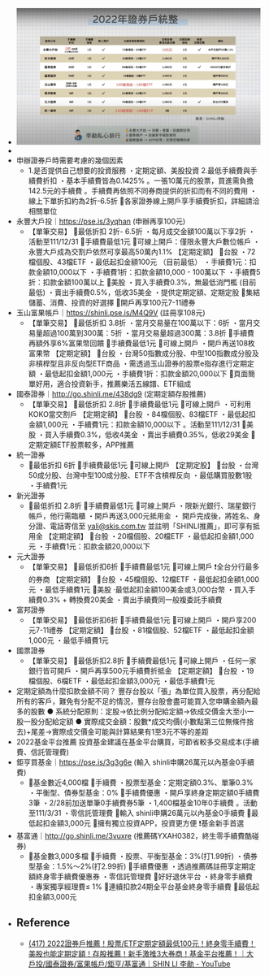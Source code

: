 - ![image.png](../assets/image_1648358422491_0.png)
-
- 申辦證券戶時需要考慮的幾個因素
	- 1.是否提供自己想要的投資服務
	  ・定期定額、美股投資
	  2.最低手續費與手續費折扣
	  ・基本手續費皆為0.1425%
	     。一張10萬元的股票，買進需負擔142.5元的手續費
	     。手續費再依照不同券商提供的折扣而有不同的費用
	  ・線上下單折扣約為2折-6.5折
	  🔺各家證券線上開戶享手續費折扣，詳細請洽相關單位
- 永豐大戶投｜https://pse.is/3yqhan (申辦再享100元)
	- 【單筆交易】
	  📌最低折扣 2折- 6.5折 
	  ・每月成交金額100萬以下享2折
	  ・活動至111/12/31
	  📌手續費最低1元 
	  📌可線上開戶：僅限永豐大戶數位帳戶
	  ・永豐大戶成為交割戶依然可享最高50萬內1.1%
	  【定期定額】
	  📌台股
	  ・72檔個股、43檔ETF
	  ・最低起扣金額100元 （目前最低）
	  ・手續費1元：扣款金額10,000以下
	  ・手續費1折：扣款金額10,000 - 100萬以下
	  ・手續費5折：扣款金額100萬以上
	  📌美股
	  ・買入手續費0.3%，無最低消門檻 (目前最低)
	  ・賣出手續費0.5%，低收35美金
	  ・提供定期定額、定期定股
	  🔺集結儲蓄、消費、投資的好選擇
	  🔺開戶再享100元7-11禮券
- 玉山富果帳戶｜https://shinli.pse.is/M4Q9V (註冊享108元)
	- 【單筆交易】
	  📌最低折扣 3.8折 
	  ・當月交易量在100萬以下：6折
	  ・當月交易量超過100萬到300萬：5折
	  ・當月交易量超過300萬：3.8折
	  🔺手續費再額外享6%富果幣回饋
	  📌手續費最低1元 
	  📌可線上開戶
	  ・開戶再送108枚富果幣
	  【定期定額】
	  📌台股
	  ・台灣50指數成分股、中型100指數成分股及非槓桿型且非反向型ETF商品
	  ・需透過玉山證券的股票e指存進行定期定額
	  ・最低起扣金額1,000元 
	  ・手續費1折：扣款金額20,000以下
	  🔺頁面簡單好用，適合投資新手，推薦樂活五線譜、ETF組成
- 國泰證券｜http://go.shinli.me/438dg9 (定期定額存股推薦)
	- 【單筆交易】
	  📌最低折扣 2.8折 
	  📌手續費最低1元 
	  📌可線上開戶 
	  ・可利用KOKO當交割戶
	  【定期定額】
	  📌台股
	  ・84檔個股、83檔ETF
	  ・最低起扣金額1,000元
	  ・手續費1元：扣款金額10,000以下
	  。活動至111/12/31
	  📌美股
	  ・買入手續費0.3%，低收4美金
	  ・賣出手續費0.35%，低收29美金
	  🔺定期定額ETF股票較多，APP推薦
- 統一證券
	- 📌最低折扣 6折 
	  📌手續費最低1元 
	  📌可線上開戶
	  【定期定股】
	  📌台股
	  ・台灣50成分股、台灣中型100成分股、ETF不含槓桿反向
	  ・最低購買股數1股
	  ・手續費1元
- 新光證券
	- 📌最低折扣 2.8折
	  📌手續費最低1元 
	  📌可線上開戶
	  ・限新光銀行、瑞星銀行帳戶，他行需臨櫃
	  ・開戶再送3,000元抵用金
	  ・ 開戶完成後，將姓名、身分證、電話寄信至 yali@skis.com.tw 並註明「SHINLI推薦」，即可享有抵用金
	  【定期定額】
	  📌台股
	  ・20檔個股、20檔ETF
	  ・最低起扣金額1,000元 
	  ・手續費1元：扣款金額20,000以下
- 元大證券
	- 【單筆交易】
	  📌最低折扣6折 
	  📌手續費最低1元 
	  📌可線上開戶
	  ❗️全台分行最多的券商
	  【定期定額】
	  📌台股
	  ・45檔個股、12檔ETF
	  ・最低起扣金額1,000元
	  ・最低手續費1元
	  📌美股
	  ·最低起扣金額100美金或3,000台幣
	  ・買入手續費0.3% + 轉換費20美金
	  ・賣出手續費同一般複委託手續費
- 富邦證券
	- 【單筆交易】
	  📌最低折扣6折 
	  📌手續費最低1元 
	  📌可線上開戶
	  ・開戶享200元7-11禮券
	  【定期定額】
	  📌台股
	  ・81檔個股、52檔ETF
	  ・最低起扣金額1,000元 
	  ・最低手續費1元
- 國票證券
	- 【單筆交易】
	  📌最低折扣2.8折 
	  📌手續費最低1元 
	  📌可線上開戶
	  ・任何一家銀行皆可開戶
	  ・開戶再享500元手續費折抵金
	  【定期定額】
	  📌台股
	  ・19檔個股、6檔ETF
	  ・最低起扣金額3,000元 
	  ・最低手續費1元
- 定期定額為什麼扣款金額不同？
  豐存台股以「張」為單位買入股票，再分配給所有的客戶，難免有分配不足的情況，豐存台股會盡可能買入您申購金額內最多的股數
  ● 系統分配原則：定股→依比例分配給定額→依成交價金大至小一股一股分配給定額
  ● 實際成交金額：股數*成交均價(小數點第三位無條件捨去)+尾差→實際成交價金可能與計算結果有1至3元不等的差距
- 2022基金平台推薦
  投資基金建議在基金平台購買，可節省較多交易成本(手續費、信託管理費)
- 鉅亨買基金｜https://pse.is/3g3g6e (輸入 shinli申購26萬元以內基金0手續費)
	- 📌基金數近4,000檔
	  📌手續費
	  ・股票型基金：定期定額0.3%、單筆0.3%
	  ・平衡型、債券型基金：0%
	  📌手續費優惠
	  ・開戶享終身定期定額0手續費3筆
	  ・2/28前加送單筆0手續費券5筆
	  ・1,400檔基金10年0手續費
	   。活動至111/3/31
	  ・零信託管理費
	  🔺輸入 shinli申購26萬元以內基金0手續費
	  📌最低起扣金額3,000元 
	  🔺擁有獨立投資APP，投資更方便
	  ❗️基金新手首選
- 基富通｜http://go.shinli.me/3vuxre (推薦碼YXAH0382，終生零手續費酷碰券)
	- 📌基金數3,000多檔
	  📌手續費
	  ・股票、平衡型基金：3%(打1.99折)
	  ・債券型基金：1.5%～2%(打2.99折)
	  📌手續費優惠
	  ・透過推薦碼註冊享定期定額終身零手續費優惠券
	  ・零信託管理費
	  📌好好退休平台
	  ・終身零手續費
	  ・專案獨享經理費≤ 1%
	  🔺連續扣款24期全平台基金終身零手續費
	  📌最低起扣金額3,000元
- ## Reference
	- [(417) 2022證券戶推薦！股票/ETF定期定額最低100元！終身零手續費！美股也能定期定額！存股推薦！新手激推3大券商！基金平台推薦！｜大戶投/國泰證券/富果帳戶/鉅亨/基富通｜SHIN LI 李勛 - YouTube](https://www.youtube.com/watch?v=5G2nEXZalZ0&ab_channel=SHINLI)